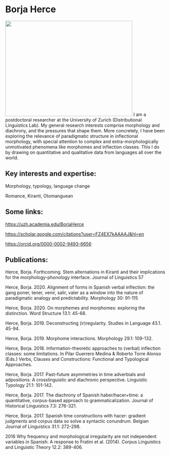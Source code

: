 # Borja Herce
<img src="https://user-images.githubusercontent.com/75388402/100922218-eb98ab80-34dd-11eb-86bf-f5dfc9873fb3.jpg" width="400" height="300"/>
I am a postdoctoral researcher at the University of Zurich (Distributional Linguistics Lab). My general research interests comprise morphology and diachrony, and the pressures that shape them. More concretely, I have been exploring the relevance of paradigmatic structure in inflectional morphology, with special attention to complex and extra-morphologically unmotivated phenomena like morphomes and inflection classes. This I do by drawing on quantitative and qualitative data from languages all over the world.



## Key interests and expertise:

Morphology, typology, language change

Romance, Kiranti, Otomanguean



## Some links:

https://uzh.academia.edu/BorjaHerce

https://scholar.google.com/citations?user=FZ4EX7kAAAAJ&hl=en

https://orcid.org/0000-0002-9493-6656




## Publications:

Herce, Borja. Forthcoming. Stem alternations in Kiranti and their implications for the morphology-phonology interface. Journal of Linguistics 57

Herce, Borja. 2020.	Alignment of forms in Spanish verbal inflection: the gang poner, tener, venir, salir, valer as a window into the nature of paradigmatic analogy and predictability. Morphology 30: 91-115

Herce, Borja. 2020.	On morphemes and morphomes: exploring the distinction. Word Structure 13.1: 45-68.

Herce, Borja. 2019.	Deconstructing (ir)regularity. Studies in Language 43.1. 45-94.

Herce, Borja. 2019. Morphome interactions. Morphology 29.1: 109-132.

Herce, Borja. 2018.	Information-theoretic approaches to (verbal) inflection classes: some limitations. In Pilar Guerrero Medina & Roberto Torre Alonso (Eds.) Verbs, Clauses and Constructions: Functional and Typological Approaches.

Herce, Borja. 2017.	Past–future asymmetries in time adverbials and adpositions: A crosslinguistic and diachronic perspective. Linguistic Typology 21.1: 101-142.

Herce, Borja. 2017.	The diachrony of Spanish haber/hacer+time: a quantitative, corpus-based approach to grammaticalization. Journal of Historical Linguistics 7.3: 276-321.

Herce, Borja. 2017.	Spanish time constructions with hacer: gradient judgments and corpus data so solve a syntactic conundrum. Belgian Journal of Linguistics 31.1: 272-298.

2016	Why frequency and morphological irregularity are not independent variables in Spanish: A response to Fratini et al. (2014). Corpus Linguistics and Linguistic Theory 12.2: 389-406.
